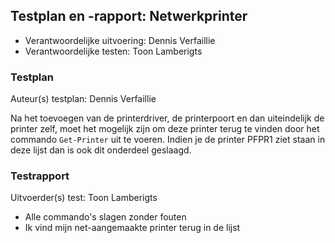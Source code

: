 ## Testplan en -rapport: Netwerkprinter

* Verantwoordelijke uitvoering: Dennis Verfaillie
* Verantwoordelijke testen: Toon Lamberigts

### Testplan

Auteur(s) testplan: Dennis Verfaillie

Na het toevoegen van de printerdriver, de printerpoort en dan uiteindelijk de printer zelf, moet het mogelijk zijn om deze printer terug te vinden door het commando `Get-Printer` uit te voeren. Indien je de printer PFPR1 ziet staan in deze lijst dan is ook dit onderdeel geslaagd.

### Testrapport

Uitvoerder(s) test: Toon Lamberigts

- Alle commando's slagen zonder fouten
- Ik vind mijn net-aangemaakte printer terug in de lijst

